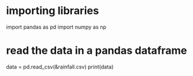# importing libraries 
import pandas as pd 
import numpy as np 

# read the data in a pandas dataframe 
data = pd.read_csv(&rainfall.csv)
print(data)



